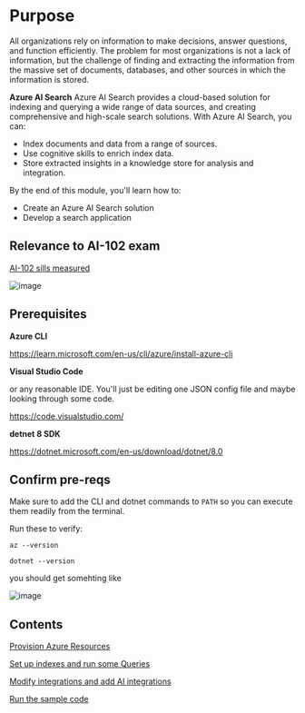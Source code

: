 # Purpose

All organizations rely on information to make decisions, answer questions, and function efficiently. The problem for most organizations is not a lack of information, but the challenge of finding and extracting the information from the massive set of documents, databases, and other sources in which the information is stored.


**Azure AI Search**
Azure AI Search provides a cloud-based solution for indexing and querying a wide range of data sources, and creating comprehensive and high-scale search solutions. With Azure AI Search, you can:

* Index documents and data from a range of sources.
* Use cognitive skills to enrich index data.
* Store extracted insights in a knowledge store for analysis and integration.

By the end of this module, you'll learn how to:

* Create an Azure AI Search solution
* Develop a search application

## Relevance to AI-102 exam

[AI-102 sills measured](https://learn.microsoft.com/en-us/credentials/certifications/resources/study-guides/ai-102)

![image](https://github.com/user-attachments/assets/60a8754e-d89a-45c2-953d-1f8d35844cbb)



## Prerequisites

**Azure CLI**

https://learn.microsoft.com/en-us/cli/azure/install-azure-cli

**Visual Studio Code**

or any reasonable IDE. You'll just be editing one JSON config file and maybe looking through some code.

https://code.visualstudio.com/

**detnet 8 SDK**

https://dotnet.microsoft.com/en-us/download/dotnet/8.0

## Confirm pre-reqs

Make sure to add the CLI and dotnet commands to `PATH` so you can execute them readily from the terminal.

Run these to verify:

```
az --version

dotnet --version
```

you should get somehting like

![image](https://github.com/user-attachments/assets/be5cb239-609c-4e12-ac74-6b1ee9c8d585)




## Contents


[Provision Azure Resources](https://github.com/dgusoff/knowledge-mining-code-along/blob/main/instructions/02-%20azure%20environment%20setup.md)

[Set up indexes and run some Queries](https://github.com/dgusoff/knowledge-mining-code-along/blob/main/instructions/03-%20index%20documents.md)

[Modify integrations and add AI integrations](https://github.com/dgusoff/knowledge-mining-code-along/blob/main/instructions/04%20-%20modify-indexes.md)

[Run the sample code](https://github.com/dgusoff/knowledge-mining-code-along/blob/main/instructions/05-run-sample-code.md)
